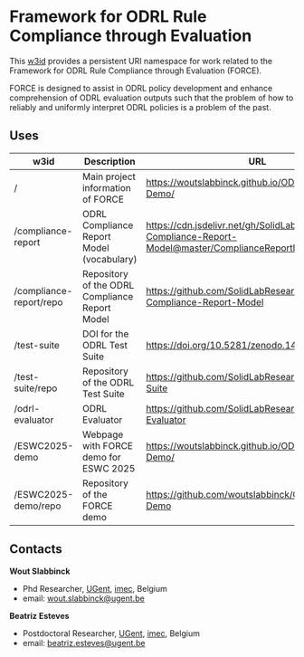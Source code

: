 # Framework for ODRL Rule Compliance through Evaluation

This [w3id](https://w3id.org/force) provides a persistent URI namespace for work related to the Framework for ODRL Rule Compliance through Evaluation (FORCE).

FORCE is designed to assist in ODRL policy development and enhance comprehension of ODRL evaluation outputs such that the problem of how to reliably and uniformly interpret ODRL policies is a problem of the past.

## Uses
| w3id                    | Description                                    | URL                                                                                                        |
| ----------------------- | ---------------------------------------------- | ---------------------------------------------------------------------------------------------------------- |
| /                       | Main project information of FORCE              | https://woutslabbinck.github.io/ODRL-Evaluator-Demo/                                                       |
| /compliance-report      | ODRL Compliance Report Model (vocabulary)      | https://cdn.jsdelivr.net/gh/SolidLabResearch/ODRL-Compliance-Report-Model@master/ComplianceReportModel.ttl |
| /compliance-report/repo | Repository of the ODRL Compliance Report Model | https://github.com/SolidLabResearch/ODRL-Compliance-Report-Model                                           |
| /test-suite             | DOI for the ODRL Test Suite                    | https://doi.org/10.5281/zenodo.14290517                                                                    |
| /test-suite/repo        | Repository of the ODRL Test Suite              | https://github.com/SolidLabResearch/ODRL-Test-Suite                                                        |
| /odrl-evaluator         | ODRL Evaluator                                 | https://github.com/SolidLabResearch/ODRL-Evaluator                                                         |
| /ESWC2025-demo          | Webpage with FORCE demo for ESWC 2025          | https://woutslabbinck.github.io/ODRL-Evaluator-Demo/                                                       |
| /ESWC2025-demo/repo     | Repository of the FORCE demo                   | https://github.com/woutslabbinck/ODRL-Evaluator-Demo                                                       |

## Contacts
**Wout Slabbinck**
- Phd Researcher, [UGent](https://www.ugent.be/), [imec](https://www.imec-int.com/en), Belgium
- email: [wout.slabbinck@ugent.be](mailto:wout.slabbinck@ugent.be)

**Beatriz Esteves**
- Postdoctoral Researcher, [UGent](https://www.ugent.be/), [imec](https://www.imec-int.com/en), Belgium
- email: [beatriz.esteves@ugent.be](mailto:beatriz.esteves@ugent.be)